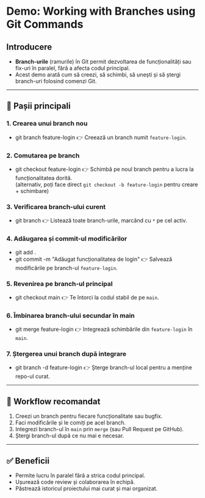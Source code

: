 # Demo: Working with Branches using Git Commands

## Introducere
- **Branch-urile** (ramurile) în Git permit dezvoltarea de funcționalități sau fix-uri în paralel, fără a afecta codul principal.
- Acest demo arată cum să creezi, să schimbi, să unești și să ștergi branch-uri folosind comenzi Git.

---

## 📌 Pașii principali

### 1. Crearea unui branch nou
- git branch feature-login
  👉 Creează un branch numit `feature-login`.

### 2. Comutarea pe branch
- git checkout feature-login
  👉 Schimbă pe noul branch pentru a lucra la funcționalitatea dorită.  
  (alternativ, poți face direct `git checkout -b feature-login` pentru creare + schimbare)

### 3. Verificarea branch-ului curent
- git branch
  👉 Listează toate branch-urile, marcând cu `*` pe cel activ.

### 4. Adăugarea și commit-ul modificărilor
- git add .
- git commit -m "Adăugat funcționalitatea de login"
  👉 Salvează modificările pe branch-ul `feature-login`.

### 5. Revenirea pe branch-ul principal
- git checkout main
  👉 Te întorci la codul stabil de pe `main`.

### 6. Îmbinarea branch-ului secundar în main
- git merge feature-login
  👉 Integrează schimbările din `feature-login` în `main`.

### 7. Ștergerea unui branch după integrare
- git branch -d feature-login
  👉 Șterge branch-ul local pentru a menține repo-ul curat.

---

## 📌 Workflow recomandat
1. Creezi un branch pentru fiecare funcționalitate sau bugfix.
2. Faci modificările și le comiți pe acel branch.
3. Integrezi branch-ul în `main` prin `merge` (sau Pull Request pe GitHub).
4. Ștergi branch-ul după ce nu mai e necesar.

---

## ✅ Beneficii
- Permite lucru în paralel fără a strica codul principal.
- Ușurează code review și colaborarea în echipă.
- Păstrează istoricul proiectului mai curat și mai organizat.
